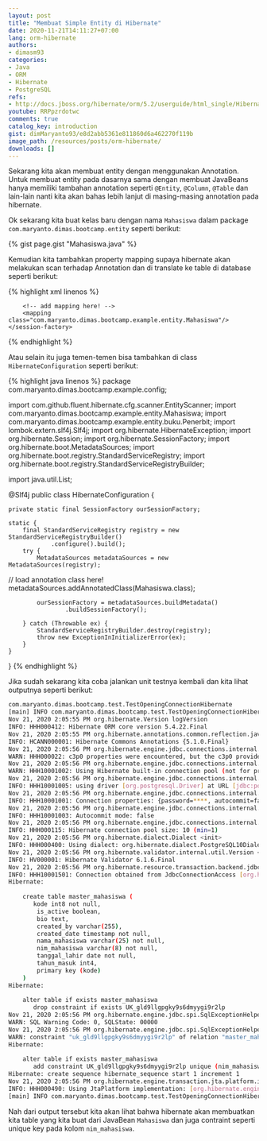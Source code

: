 ```yaml
---
layout: post
title: "Membuat Simple Entity di Hibernate"
date: 2020-11-21T14:11:27+07:00
lang: orm-hibernate
authors:
- dimasm93
categories:
- Java
- ORM
- Hibernate
- PostgreSQL
refs: 
- http://docs.jboss.org/hibernate/orm/5.2/userguide/html_single/Hibernate_User_Guide.html
youtube: RRPpzrdotwc
comments: true
catalog_key: introduction
gist: dimMaryanto93/e8d2abb5361e811860d6a462270f119b
image_path: /resources/posts/orm-hibernate/
downloads: []
---
```


Sekarang kita akan membuat entity dengan menggunakan Annotation. Untuk membuat entity pada dasarnya sama dengan membuat JavaBeans hanya memiliki tambahan annotation seperti `@Entity`, `@Column`, `@Table` dan lain-lain nanti kita akan bahas lebih lanjut di masing-masing annotation pada hibernate.

<!--more-->

Ok sekarang kita buat kelas baru dengan nama `Mahasiswa` dalam package `com.maryanto.dimas.bootcamp.entity` seperti berikut:

{% gist page.gist "Mahasiswa.java" %}

Kemudian kita tambahkan property mapping supaya hibernate akan melakukan scan terhadap Annotation dan di translate ke table di database seperti berikut:

{% highlight xml linenos %}
<?xml version='1.0' encoding='utf-8'?>
<!DOCTYPE hibernate-configuration PUBLIC
        "-//Hibernate/Hibernate Configuration DTD//EN"
        "http://www.hibernate.org/dtd/hibernate-configuration-3.0.dtd">
<hibernate-configuration>
    <session-factory>
        <!-- connection db -->

        <!-- add mapping here! -->
        <mapping class="com.maryanto.dimas.bootcamp.example.entity.Mahasiswa"/>
    </session-factory>
</hibernate-configuration>
{% endhighlight %}

Atau selain itu juga temen-temen bisa tambahkan di class `HibernateConfiguration` seperti berikut:

{% highlight java linenos %}
package com.maryanto.dimas.bootcamp.example.config;

import com.github.fluent.hibernate.cfg.scanner.EntityScanner;
import com.maryanto.dimas.bootcamp.example.entity.Mahasiswa;
import com.maryanto.dimas.bootcamp.example.entity.buku.Penerbit;
import lombok.extern.slf4j.Slf4j;
import org.hibernate.HibernateException;
import org.hibernate.Session;
import org.hibernate.SessionFactory;
import org.hibernate.boot.MetadataSources;
import org.hibernate.boot.registry.StandardServiceRegistry;
import org.hibernate.boot.registry.StandardServiceRegistryBuilder;

import java.util.List;

@Slf4j
public class HibernateConfiguration {

    private static final SessionFactory ourSessionFactory;

    static {
        final StandardServiceRegistry registry = new StandardServiceRegistryBuilder()
                .configure().build();
        try {
            MetadataSources metadataSources = new MetadataSources(registry);
//            load annotation class here!            
            metadataSources.addAnnotatedClass(Mahasiswa.class);

            ourSessionFactory = metadataSources.buildMetadata()
                    .buildSessionFactory();

        } catch (Throwable ex) {
            StandardServiceRegistryBuilder.destroy(registry);
            throw new ExceptionInInitializerError(ex);
        }
    }
}
{% endhighlight %}

Jika sudah sekarang kita coba jalankan unit testnya kembali dan kita lihat outputnya seperti berikut:

```bash
com.maryanto.dimas.bootcamp.test.TestOpeningConnectionHibernate
[main] INFO com.maryanto.dimas.bootcamp.test.TestOpeningConnectionHibernate - init hibernate session
Nov 21, 2020 2:05:55 PM org.hibernate.Version logVersion
INFO: HHH000412: Hibernate ORM core version 5.4.22.Final
Nov 21, 2020 2:05:55 PM org.hibernate.annotations.common.reflection.java.JavaReflectionManager <clinit>
INFO: HCANN000001: Hibernate Commons Annotations {5.1.0.Final}
Nov 21, 2020 2:05:56 PM org.hibernate.engine.jdbc.connections.internal.ConnectionProviderInitiator instantiateC3p0Provider
WARN: HHH000022: c3p0 properties were encountered, but the c3p0 provider class was not found on the classpath; these properties are going to be ignored.
Nov 21, 2020 2:05:56 PM org.hibernate.engine.jdbc.connections.internal.DriverManagerConnectionProviderImpl configure
WARN: HHH10001002: Using Hibernate built-in connection pool (not for production use!)
Nov 21, 2020 2:05:56 PM org.hibernate.engine.jdbc.connections.internal.DriverManagerConnectionProviderImpl buildCreator
INFO: HHH10001005: using driver [org.postgresql.Driver] at URL [jdbc:postgresql://localhost:5432/hibernate_core]
Nov 21, 2020 2:05:56 PM org.hibernate.engine.jdbc.connections.internal.DriverManagerConnectionProviderImpl buildCreator
INFO: HHH10001001: Connection properties: {password=****, autocommit=false, user=bootcamp}
Nov 21, 2020 2:05:56 PM org.hibernate.engine.jdbc.connections.internal.DriverManagerConnectionProviderImpl buildCreator
INFO: HHH10001003: Autocommit mode: false
Nov 21, 2020 2:05:56 PM org.hibernate.engine.jdbc.connections.internal.DriverManagerConnectionProviderImpl$PooledConnections <init>
INFO: HHH000115: Hibernate connection pool size: 10 (min=1)
Nov 21, 2020 2:05:56 PM org.hibernate.dialect.Dialect <init>
INFO: HHH000400: Using dialect: org.hibernate.dialect.PostgreSQL10Dialect
Nov 21, 2020 2:05:56 PM org.hibernate.validator.internal.util.Version <clinit>
INFO: HV000001: Hibernate Validator 6.1.6.Final
Nov 21, 2020 2:05:56 PM org.hibernate.resource.transaction.backend.jdbc.internal.DdlTransactionIsolatorNonJtaImpl getIsolatedConnection
INFO: HHH10001501: Connection obtained from JdbcConnectionAccess [org.hibernate.engine.jdbc.env.internal.JdbcEnvironmentInitiator$ConnectionProviderJdbcConnectionAccess@44d64d4e] for (non-JTA) DDL execution was not in auto-commit mode; the Connection 'local transaction' will be committed and the Connection will be set into auto-commit mode.
Hibernate: 
    
    create table master_mahasiswa (
       kode int8 not null,
        is_active boolean,
        bio text,
        created_by varchar(255),
        created_date timestamp not null,
        nama_mahasiswa varchar(25) not null,
        nim_mahasiswa varchar(8) not null,
        tanggal_lahir date not null,
        tahun_masuk int4,
        primary key (kode)
    )
Hibernate: 
    
    alter table if exists master_mahasiswa 
       drop constraint if exists UK_gld9llgpgky9s6dmyygi9r2lp
Nov 21, 2020 2:05:56 PM org.hibernate.engine.jdbc.spi.SqlExceptionHelper$StandardWarningHandler logWarning
WARN: SQL Warning Code: 0, SQLState: 00000
Nov 21, 2020 2:05:56 PM org.hibernate.engine.jdbc.spi.SqlExceptionHelper$StandardWarningHandler logWarning
WARN: constraint "uk_gld9llgpgky9s6dmyygi9r2lp" of relation "master_mahasiswa" does not exist, skipping
Hibernate: 
    
    alter table if exists master_mahasiswa 
       add constraint UK_gld9llgpgky9s6dmyygi9r2lp unique (nim_mahasiswa)
Hibernate: create sequence hibernate_sequence start 1 increment 1
Nov 21, 2020 2:05:56 PM org.hibernate.engine.transaction.jta.platform.internal.JtaPlatformInitiator initiateService
INFO: HHH000490: Using JtaPlatform implementation: [org.hibernate.engine.transaction.jta.platform.internal.NoJtaPlatform]
[main] INFO com.maryanto.dimas.bootcamp.test.TestOpeningConnectionHibernate - destroy hibernate session!
```

Nah dari output tersebut kita akan lihat bahwa hibernate akan membuatkan kita table yang kita buat dari JavaBean `Mahasiswa` dan juga contraint seperti unique key pada kolom `nim_mahasiswa`.